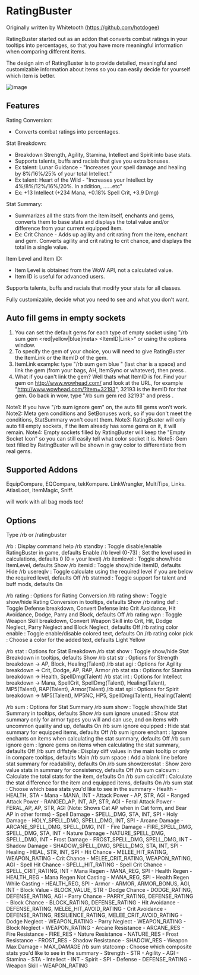 # RatingBuster

Originally written by Whitetooth (https://github.com/hotdogee)

RatingBuster started out as an addon that converts combat ratings in your tooltips into percentages, so that you have more meaningful information when comparing different items.

The design aim of RatingBuster is to provide detailed, meaningful and customizable information about items so you can easily decide for yourself which item is better.

![image](https://user-images.githubusercontent.com/7716908/118906904-3ff4e380-b8e4-11eb-8fb5-a0b090d9e9c2.png)

## Features

Rating Conversion:
  * Converts combat ratings into percentages.

Stat Breakdown:
  * Breakdown Strength, Agility, Stamina, Intellect and Spirit into base stats.
  * Supports talents, buffs and racials that give you extra bonuses.
  * Ex talent: Lunar Guidance - "Increases your spell damage and healing by 8%/16%/25% of your total Intellect."
  * Ex talent: Heart of the Wild - "Increases your Intellect by 4%/8%/12%/16%/20%. In addition, ......etc"
  * Ex: +13 Intellect (+234 Mana, +0.18% Spell Crit, +3.9 Dmg)

Stat Summary:
  * Summarizes all the stats from the item itself, enchants and gems, converts them to base stats and displays the total value and/or difference from your current equipped item.
  * Ex: Crit Chance - Adds up agility and crit rating from the item, enchant and gem. Converts agility and crit rating to crit chance, and displays the total in a single value.

Item Level and Item ID:
  * Item Level is obtained from the WoW API, not a calculated value.
  * Item ID is useful for advanced users.

Supports talents, buffs and racials that modify your stats for all classes.

Fully customizable, decide what you need to see and what you don't want.


## Auto fill gems in empty sockets
1. You can set the default gems for each type of empty socket using "/rb sum gem <red|yellow|blue|meta> <ItemID|Link>" or using the options window.
2. To specify the gem of your choice, you will need to give RatingBuster the ItemLink or the ItemID of the gem.
3. ItemLink example: type "/rb sum gem blue " (last char is a space) and link the gem (from your bags, AH, ItemSync or whatever), then press <enter>.
4. What if you can't link the gem? Well thats what ItemID is for. Find your gem on http://www.wowhead.com/ and look at the URL,
   for example "http://www.wowhead.com/?item=32193", 32193 is the ItemID for that gem.
   Go back in wow, type "/rb sum gem red 32193" and press <enter>.

Note1: If you have "/rb sum ignore gem" on, the auto fill gems won't work.
Note2: Meta gem conditions and SetBonuses work, so if you don't meet the conditions, StatSummary won't count them.
Note3: RatingBuster will only auto fill empty sockets, if the item already has some gems on it, it will remain.
Note4: Empty sockets filled by RatingBuster will keep the "Empty Socket Icon" so you can still easily tell what color socket it is.
Note5: Gem text filled by RatingBuster will be shown in gray color to differentiate from real gems.


## Supported Addons

EquipCompare, EQCompare, tekKompare.
LinkWrangler, MultiTips, Links.
AtlasLoot, ItemMagic, Sniff.

will work with all bag mods too!


## Options

Type /rb or /ratingbuster

/rb : Display command help
/rb standby : Toggle disable/enable RatingBuster in game, defaults Enable
/rb level (0-73) : Set the level used in calculations, defaults 0 (0 = your level)
/rb itemlevel : Toggle show/hide ItemLevel, defaults Show
/rb itemid : Toggle show/hide ItemID, defaults Hide
/rb usereqlv : Toggle calculate using the required level if you are below the required level, defaults Off
/rb statmod : Toggle support for talent and buff mods, defaults On

/rb rating : Options for Rating Conversion
/rb rating show : Toggle show/hide Rating Conversion in tooltips, defaults Show
/rb rating def : Toggle Defense breakdown, Convert Defense into Crit Avoidance, Hit Avoidance, Dodge, Parry and Block, defaults Off
/rb rating wpn : Toggle Weapon Skill breakdown, Convert Weapon Skill into Crit, Hit, Dodge Neglect, Parry Neglect and Block Neglect, defaults Off
/rb rating color enable : Toggle enable/disable colored text, defaults On
/rb rating color pick : Choose a color for the added text, defaults Light Yellow

/rb stat : Options for Stat Breakdown
/rb stat show : Toggle show/hide Stat Breakdown in tooltips, defaults Show
/rb stat str : Options for Strength breakdown -> AP, Block, Healing(Talent)
/rb stat agi : Options for Agility breakdown -> Crit, Dodge, AP, RAP, Armor
/rb stat sta : Options for Stamina breakdown -> Health, SpellDmg(Talent)
/rb stat int : Options for Intellect breakdown -> Mana, SpellCrit, SpellDmg(Talent), Healing(Talent), MP5(Talent), RAP(Talent), Armor(Talent)
/rb stat spi : Options for Spirit breakdown -> MP5(Talent), MP5NC, HP5, SpellDmg(Talent), Healing(Talent)

/rb sum : Options for Stat Summary
/rb sum show : Toggle show/hide Stat Summary in tooltips, defaults Show
/rb sum ignore unused : Show stat summary only for armor types you will and can use, and on items with uncommon quality and up, defaults On
/rb sum ignore equipped : Hide stat summary for equipped items, defaults Off
/rb sum ignore enchant : Ignore enchants on items when calculating the stat summary, defaults Off
/rb sum ignore gem : Ignore gems on items when calculating the stat summary, defaults Off
/rb sum diffstyle : Display diff values in the main tooltip or only in compare tooltips, defaults Main
/rb sum space : Add a blank line before stat summary for readability, defaults On
/rb sum showzerostat : Show zero value stats in summary for consistency, defaults Off
/rb sum calcsum : Calculate the total stats for the item, defaults On
/rb sum calcdiff : Calculate the stat difference for the item and equipped items, defaults On
/rb sum stat : Choose which base stats you'd like to see in the summary
	- Health - HEALTH, STA
	- Mana - MANA, INT
	- Attack Power - AP, STR, AGI
	- Ranged Attack Power - RANGED_AP, INT, AP, STR, AGI
	- Feral Attack Power - FERAL_AP, AP, STR, AGI (Note: Shows Cat AP when in Cat form, and Bear AP in other forms)
	- Spell Damage - SPELL_DMG, STA, INT, SPI
	- Holy Damage - HOLY_SPELL_DMG, SPELL_DMG, INT, SPI
	- Arcane Damage - ARCANE_SPELL_DMG, SPELL_DMG, INT
	- Fire Damage - FIRE_SPELL_DMG, SPELL_DMG, STA, INT
	- Nature Damage - NATURE_SPELL_DMG, SPELL_DMG, INT
	- Frost Damage - FROST_SPELL_DMG, SPELL_DMG, INT
	- Shadow Damage - SHADOW_SPELL_DMG, SPELL_DMG, STA, INT, SPI
	- Healing - HEAL, STR, INT, SPI
	- Hit Chance - MELEE_HIT_RATING, WEAPON_RATING
	- Crit Chance - MELEE_CRIT_RATING, WEAPON_RATING, AGI
	- Spell Hit Chance - SPELL_HIT_RATING
	- Spell Crit Chance - SPELL_CRIT_RATING, INT
	- Mana Regen - MANA_REG, SPI
	- Health Regen - HEALTH_REG
	- Mana Regen Not Casting - MANA_REG, SPI
	- Health Regen While Casting - HEALTH_REG, SPI
	- Armor - ARMOR, ARMOR_BONUS, AGI, INT
	- Block Value - BLOCK_VALUE, STR
	- Dodge Chance - DODGE_RATING, DEFENSE_RATING, AGI
	- Parry Chance - PARRY_RATING, DEFENSE_RATING
	- Block Chance - BLOCK_RATING, DEFENSE_RATING
	- Hit Avoidance - DEFENSE_RATING, MELEE_HIT_AVOID_RATING
	- Crit Avoidance - DEFENSE_RATING, RESILIENCE_RATING, MELEE_CRIT_AVOID_RATING
	- Dodge Neglect - WEAPON_RATING
	- Parry Neglect - WEAPON_RATING
	- Block Neglect - WEAPON_RATING
	- Arcane Resistance - ARCANE_RES
	- Fire Resistance - FIRE_RES
	- Nature Resistance - NATURE_RES
	- Frost Resistance - FROST_RES
	- Shadow Resistance - SHADOW_RES
	- Weapon Max Damage - MAX_DAMAGE
/rb sum statcomp : Choose which composite stats you'd like to see in the summary
	- Strength - STR
	- Agility - AGI
	- Stamina - STA
	- Intellect - INT
	- Spirit - SPI
	- Defense - DEFENSE_RATING
	- Weapon Skill - WEAPON_RATING
